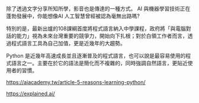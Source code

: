 
除了透過文字分享所知所學，影音也是傳達的一種方式。
AI 與機器學習技術正在蓬勃發展中，你能想像AI 人工智慧曾經被認為毫無出路嗎?

特別的是，最新出爐的108課綱首度將程式語言納入中學課程，政府將「與電腦對話的能力」視為未來台灣重要的競爭力，開始向下扎根；對於白領工作者而言，透過程式語言工具為自己加值，更是近幾年的大趨勢。

Python 是近幾年高速成長並且逐漸普及的程式語言，也可以說是最容易使用的程式語言之一。主要在於它的語法是簡化而不複雜的，同時強調自然語言，更貼近使用者的習慣。

https://aiacademy.tw/article-5-reasons-learning-python/




https://explained.ai/